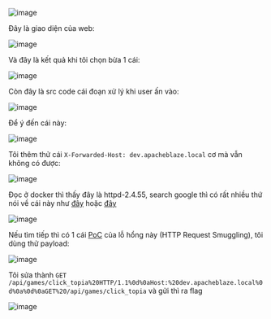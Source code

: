 ![image](https://github.com/user-attachments/assets/90037bd9-ff2b-4406-9bfb-6fecc6baca1d)

Đây là giao diện của web:

![image](https://github.com/user-attachments/assets/b2bf5e97-3720-491d-8196-0af0fdfa69b3)

Và đây là kết quả khi tôi chọn bừa 1 cái:

![image](https://github.com/user-attachments/assets/2d343e32-f5d8-420f-b8f9-d98cfa32848a)

Còn đây là src code cái đoạn xử lý khi user ấn vào:

![image](https://github.com/user-attachments/assets/8cf0c3e3-20fe-4d75-b289-acba6ae45f10)

Để ý đến cái này:

![image](https://github.com/user-attachments/assets/a4cf7fbc-cf62-4677-b5aa-ce5903a1f904)

Tôi thêm thử cái `X-Forwarded-Host: dev.apacheblaze.local` cơ mà vẫn không có được:

![image](https://github.com/user-attachments/assets/b10d61de-1115-424d-9c3d-b1787e36dcde)

Đọc ở docker thì thấy đây là httpd-2.4.55, search google thì có rất nhiều thứ nói về cái này như [đây](https://httpd.apache.org/security/vulnerabilities_24.html) hoặc [đây](https://whitehat.vn/threads/xuat-hien-poc-cho-lo-hong-nghiem-trong-trong-may-chu-apache-http.17263/)

![image](https://github.com/user-attachments/assets/a0dec92e-6ed6-45ce-a16f-45cad66d506d)

Nếu tìm tiếp thì có 1 cái [PoC](https://github.com/dhmosfunk/CVE-2023-25690-POC) của lỗ hổng này (HTTP Request Smuggling), tôi dùng thử payload:

![image](https://github.com/user-attachments/assets/b3e7e00c-cf3c-4a48-8777-8c98617d9d3b)

Tôi sửa thành `GET /api/games/click_topia%20HTTP/1.1%0d%0aHost:%20dev.apacheblaze.local%0d%0a%0d%0aGET%20/api/games/click_topia` và gửi thì ra flag

![image](https://github.com/user-attachments/assets/4e85603c-e7a0-45ef-9bc4-f6345e9457ae)








